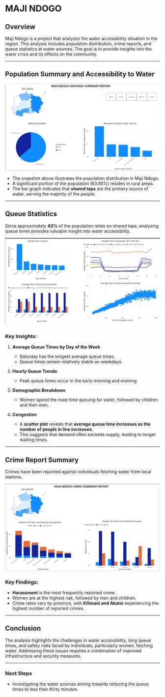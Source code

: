 
# MAJI NDOGO

## Overview
Maji Ndogo is a project that analyzes the water accessibility situation in the region. This analysis includes population distribution, crime reports, and queue statistics at water sources. The goal is to provide insights into the water crisis and its effects on the community.

---

## Population Summary and Accessibility to Water

![Maji Ndogo Population Summary](/Images/National%20Population.png)

- The snapshot above illustrates the population distribution in Maji Ndogo.
- A significant portion of the population (63.85%) resides in rural areas.
- The bar graph indicates that **shared taps** are the primary source of water, serving the majority of the people.

---

## Queue Statistics

Since approximately **43%** of the population relies on shared taps, analyzing queue times provides valuable insight into water accessibility.

![Visit Statistics](/Images/Visits.png)

### Key Insights:
1. **Average Queue Times by Day of the Week**  
   - Saturday has the longest average queue times.
   - Queue times remain relatively stable on weekdays.

2. **Hourly Queue Trends**  
   - Peak queue times occur in the early morning and evening.
   
3. **Demographic Breakdown**  
	- Women spend the most time queuing for water, followed by children and then men.
	
4. **Congestion**
	-   A **scatter plot** reveals that **average queue time increases as the number of people in line increases**.
    -   This suggests that demand often exceeds supply, leading to longer waiting times.   
---

## Crime Report Summary

Crimes have been reported against individuals fetching water from local stations.

![Crime Report](/Images/Crime%20Report.png)

### Key Findings:
- **Harassment** is the most frequently reported crime.
- Women are at the highest risk, followed by men and children.
- Crime rates vary by province, with **Kilimani and Akatsi** experiencing the highest number of reported crimes.

---

## Conclusion

The analysis highlights the challenges in water accessibility, long queue times, and safety risks faced by individuals, particularly women, fetching water. Addressing these issues requires a combination of improved infrastructure and security measures.

---

### Next Steps
- Investigating the water sources aiming towards reducing the queue times to less than thirty minutes.




